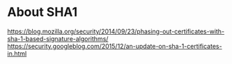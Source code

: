 # About SHA1

https://blog.mozilla.org/security/2014/09/23/phasing-out-certificates-with-sha-1-based-signature-algorithms/
https://security.googleblog.com/2015/12/an-update-on-sha-1-certificates-in.html